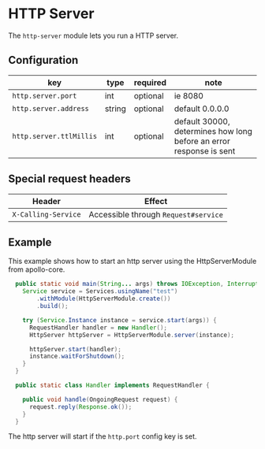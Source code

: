 # HTTP Server

The `http-server` module lets you run a HTTP server.

## Configuration

key | type | required | note
--- | --- | --- | --- 
`http.server.port` | int | optional | ie 8080
`http.server.address` | string | optional | default 0.0.0.0
`http.server.ttlMillis` | int | optional | default 30000, determines how long before an error response is sent

## Special request headers

Header | Effect
--- | ---
`X-Calling-Service` | Accessible through `Request#service`

## Example
This example shows how to start an http server using the HttpServerModule from apollo-core.

```java
  public static void main(String... args) throws IOException, InterruptedException {
    Service service = Services.usingName("test")
        .withModule(HttpServerModule.create())
        .build();

    try (Service.Instance instance = service.start(args)) {
      RequestHandler handler = new Handler();
      HttpServer httpServer = HttpServerModule.server(instance);

      httpServer.start(handler);
      instance.waitForShutdown();
    }
  }

  public static class Handler implements RequestHandler {

    public void handle(OngoingRequest request) {
      request.reply(Response.ok());
    }
  }
```

The http server will start if the `http.port` config key is set.


